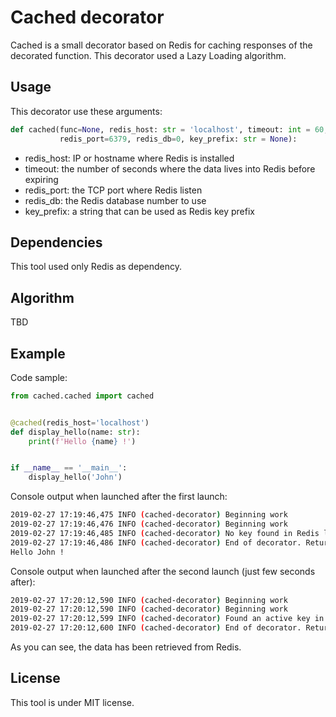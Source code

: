 # Cached decorator

Cached is a small decorator based on Redis for caching responses of the 
decorated function. This decorator used a Lazy Loading algorithm.

## Usage 

This decorator use these arguments:

````python
def cached(func=None, redis_host: str = 'localhost', timeout: int = 60,
           redis_port=6379, redis_db=0, key_prefix: str = None):
````

- redis_host: IP or hostname where Redis is installed
- timeout: the number of seconds where the data lives into Redis before expiring
- redis_port: the TCP port where Redis listen
- redis_db: the Redis database number to use
- key_prefix: a string that can be used as Redis key prefix

## Dependencies

This tool used only Redis as dependency.

## Algorithm

TBD

## Example

Code sample:

```python
from cached.cached import cached


@cached(redis_host='localhost')
def display_hello(name: str):
    print(f'Hello {name} !')


if __name__ == '__main__':
    display_hello('John')
```

Console output when launched after the first launch:

````sh
2019-02-27 17:19:46,475 INFO (cached-decorator) Beginning work
2019-02-27 17:19:46,476 INFO (cached-decorator) Beginning work
2019-02-27 17:19:46,485 INFO (cached-decorator) No key found in Redis load data from function
2019-02-27 17:19:46,486 INFO (cached-decorator) End of decorator. Returns data
Hello John !
````

Console output when launched after the second launch (just few seconds after):

````sh
2019-02-27 17:20:12,590 INFO (cached-decorator) Beginning work
2019-02-27 17:20:12,590 INFO (cached-decorator) Beginning work
2019-02-27 17:20:12,599 INFO (cached-decorator) Found an active key in Redis (_cache___main__.display_hello.21b48b22581ff3caca703be2cfbf05e0)
2019-02-27 17:20:12,600 INFO (cached-decorator) End of decorator. Returns data
````

As you can see, the data has been retrieved from Redis.

## License

This tool is under MIT license.